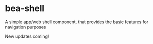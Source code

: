 # bea-shell
A simple app/web shell component, that provides the basic features for navigation purposes

New updates coming!
